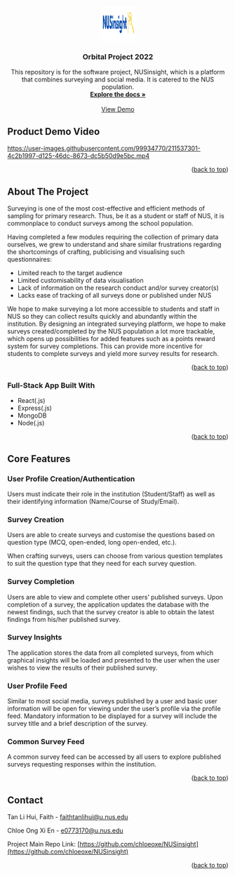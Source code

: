 <a name="readme-top"></a>
<br />
<div align="center">
  <a href="https://github.com/faithtanlh/NUSinsight">
    <img src="images/logo.png" alt="Logo" width="80" height="80">
  </a>

  <h3 align="center">Orbital Project 2022</h3>

  <p align="center">
    This repository is for the software project, NUSinsight, which is a platform that combines surveying and social media. It is catered to the NUS population.
    <br />
    <a href="https://docs.google.com/document/d/1yRcEUBuRaabjqqpkI8NYVCzVqxKyGe7S31ZU51PytsU/edit?usp=sharing"><strong>Explore the docs »</strong></a>
    <br />
    <br />
    <a href="https://nusinsight.onrender.com/">View Demo</a>
  </p>
</div>

## Product Demo Video

https://user-images.githubusercontent.com/99934770/211537301-4c2b1997-d125-46dc-8673-dc5b50d9e5bc.mp4

<p align="right">(<a href="#readme-top">back to top</a>)</p>


## About The Project

Surveying is one of the most cost-effective and efficient methods of sampling for primary research. Thus, be it as a student or staff of NUS, it is commonplace to conduct surveys among the school population. 

Having completed a few modules requiring the collection of primary data ourselves, we grew to understand and share similar frustrations regarding the shortcomings of crafting, publicising and visualising such questionnaires:

* Limited reach to the target audience
* Limited customisability of data visualisation
* Lack of information on the research conduct and/or survey creator(s)
* Lacks ease of tracking of all surveys done or published under NUS

We hope to make surveying a lot more accessible to students and staff in NUS so they can collect results quickly and abundantly within the institution. By designing an integrated surveying platform, we hope to make surveys created/completed by the NUS population a lot more trackable, which opens up possibilities for added features such as a points reward system for survey completions. This can provide more incentive for students to complete surveys and yield more survey results for research.

<p align="right">(<a href="#readme-top">back to top</a>)</p>

### Full-Stack App Built With

* React(.js)
* Express(.js)
* MongoDB
* Node(.js)

<p align="right">(<a href="#readme-top">back to top</a>)</p>


## Core Features

### User Profile Creation/Authentication
Users must indicate their role in the institution (Student/Staff) as well as their identifying information (Name/Course of Study/Email).

### Survey Creation
Users are able to create surveys and customise the questions based on question type (MCQ, open-ended, long open-ended, etc.).

When crafting surveys, users can choose from various question templates to suit the question type that they need for each survey question.

### Survey Completion
Users are able to view and complete other users’ published surveys. Upon completion of a survey, the application updates the database with the newest findings, such that the survey creator is able to obtain the latest findings from his/her published survey.

### Survey Insights
The application stores the data from all completed surveys, from which graphical insights will be loaded and presented to the user when the user wishes to view the results of  their published survey.

### User Profile Feed
Similar to most social media, surveys published by a user and basic user information will be open for viewing under the user’s profile via the profile feed. Mandatory information to be displayed for a survey will include the survey title and a brief description of the survey. 

### Common Survey Feed
A common survey feed can be accessed by all users to explore published surveys requesting responses within the institution.

<p align="right">(<a href="#readme-top">back to top</a>)</p>


## Contact
Tan Li Hui, Faith - faithtanlihui@u.nus.edu

Chloe Ong Xi En - e0773170@u.nus.edu

Project Main Repo Link: [https://github.com/chloeoxe/NUSinsight](https://github.com/chloeoxe/NUSinsight)

<p align="right">(<a href="#readme-top">back to top</a>)</p>
